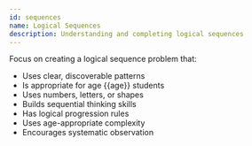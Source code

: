 ```yaml
---
id: sequences
name: Logical Sequences
description: Understanding and completing logical sequences
---
```


Focus on creating a logical sequence problem that:
- Uses clear, discoverable patterns
- Is appropriate for age {{age}} students
- Uses numbers, letters, or shapes
- Builds sequential thinking skills
- Has logical progression rules
- Uses age-appropriate complexity
- Encourages systematic observation
